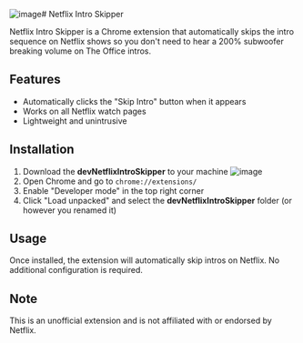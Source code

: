 ![image](https://github.com/user-attachments/assets/b46bd224-4943-4983-a237-4149d6a119a2)# Netflix Intro Skipper

Netflix Intro Skipper is a Chrome extension that automatically skips the intro sequence on Netflix shows so you don't need to hear a 200% subwoofer breaking volume on The Office intros.

## Features

- Automatically clicks the "Skip Intro" button when it appears
- Works on all Netflix watch pages
- Lightweight and unintrusive

## Installation

1. Download the **devNetflixIntroSkipper** to your machine
   ![image](https://github.com/user-attachments/assets/17f876cb-761d-4c78-b01e-2a3067d410ab)
3. Open Chrome and go to `chrome://extensions/`
4. Enable "Developer mode" in the top right corner
5. Click "Load unpacked" and select the **devNetflixIntroSkipper** folder (or however you renamed it)

## Usage

Once installed, the extension will automatically skip intros on Netflix. No additional configuration is required.

## Note

This is an unofficial extension and is not affiliated with or endorsed by Netflix.
